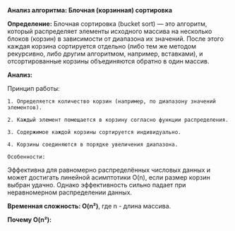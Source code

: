 **Анализ алгоритма: Блочная (корзинная) сортировка**
  
  **Определение:**
    Блочная сортировка (bucket sort) — это алгоритм, который распределяет
элементы исходного массива на несколько блоков (корзин) в зависимости от диапазона их
значений. После этого каждая корзина сортируется отдельно (либо тем же методом
рекурсивно, либо другим алгоритмом, например, вставками), и отсортированные корзины
объединяются обратно в один массив.
  
  **Анализ:**
  
  Принцип работы:
    
    1. Определяется количество корзин (например, по диапазону значений элементов).
    
    2. Каждый элемент помещается в корзину согласно функции распределения.
    
    3. Содержимое каждой корзины сортируется индивидуально.
    
    4. Корзины соединяются в порядке увеличения диапазона.
    
    Особенности:
Эффективна для равномерно распределённых числовых данных и может достигать линейной
асимптотики O(n), если размер корзин выбран удачно. Однако эффективность сильно падает
при неравномерном распределении данных.
  
  **Временная сложность: O(n²)**,  где n - длина массива.
  
  **Почему O(n²):**
